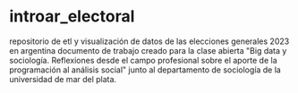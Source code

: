 # introar_electoral
repositorio de etl y visualización de datos de las elecciones generales 2023 en argentina
documento de trabajo creado para la clase abierta "Big data y sociología. Reflexiones desde el campo profesional sobre el aporte de la programación al análisis social" junto al departamento de sociología de la universidad de mar del plata.
